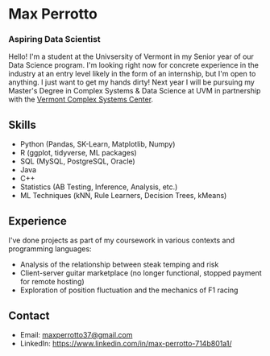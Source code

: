 # Max Perrotto
### Aspiring Data Scientist

Hello! I'm a student at the Univsersity of Vermont in my Senior year of our Data Science program.
I'm looking right now for concrete experience in the industry at an entry level likely in the form of an internship, but I'm open to anything. I just want to get my hands dirty!
Next year I will be pursuing my Master's Degree in Complex Systems & Data Science at UVM in partnership with the [Vermont Complex Systems Center](https://vermontcomplexsystems.org/).

## Skills
 - Python (Pandas, SK-Learn, Matplotlib, Numpy)
 - R (ggplot, tidyverse, ML packages)
 - SQL (MySQL, PostgreSQL, Oracle)
 - Java
 - C++
 - Statistics (AB Testing, Inference, Analysis, etc.)
 - ML Techniques (kNN, Rule Learners, Decision Trees, kMeans)

## Experience

I've done projects as part of my coursework in various contexts and programming languages:
- Analysis of the relationship between steak temping and risk
- Client-server guitar marketplace (no longer functional, stopped payment for remote hosting)
- Exploration of position fluctuation and the mechanics of F1 racing

## Contact
- Email: maxperrotto37@gmail.com
- LinkedIn: https://www.linkedin.com/in/max-perrotto-714b801a1/
